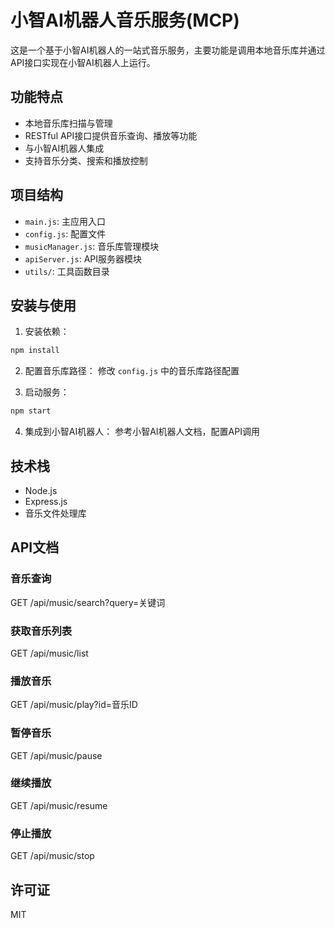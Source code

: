# 小智AI机器人音乐服务(MCP)

这是一个基于小智AI机器人的一站式音乐服务，主要功能是调用本地音乐库并通过API接口实现在小智AI机器人上运行。

## 功能特点

- 本地音乐库扫描与管理
- RESTful API接口提供音乐查询、播放等功能
- 与小智AI机器人集成
- 支持音乐分类、搜索和播放控制

## 项目结构

- `main.js`: 主应用入口
- `config.js`: 配置文件
- `musicManager.js`: 音乐库管理模块
- `apiServer.js`: API服务器模块
- `utils/`: 工具函数目录

## 安装与使用

1. 安装依赖：
```bash
npm install
```

2. 配置音乐库路径：
修改 `config.js` 中的音乐库路径配置

3. 启动服务：
```bash
npm start
```

4. 集成到小智AI机器人：
参考小智AI机器人文档，配置API调用

## 技术栈

- Node.js
- Express.js
- 音乐文件处理库

## API文档

### 音乐查询
GET /api/music/search?query=关键词

### 获取音乐列表
GET /api/music/list

### 播放音乐
GET /api/music/play?id=音乐ID

### 暂停音乐
GET /api/music/pause

### 继续播放
GET /api/music/resume

### 停止播放
GET /api/music/stop

## 许可证
MIT